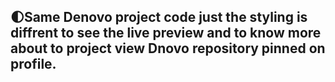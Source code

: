 ## 🌓Same Denovo project code just the styling is diffrent to see the live preview and to know more about to project view Dnovo repository pinned on profile.
